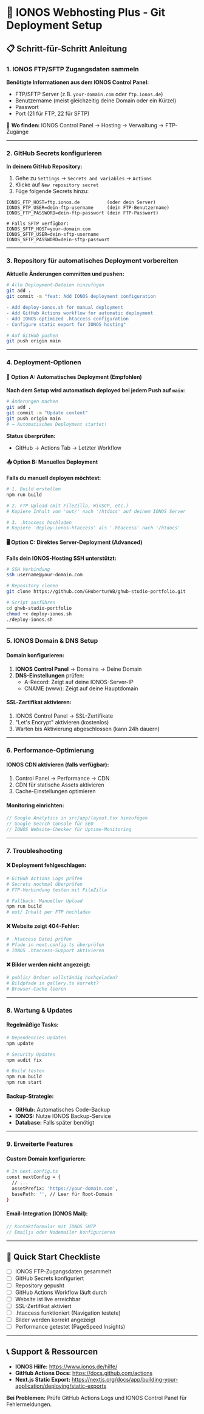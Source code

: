 # 🚀 IONOS Webhosting Plus - Git Deployment Setup

## 📋 **Schritt-für-Schritt Anleitung**

### **1. IONOS FTP/SFTP Zugangsdaten sammeln**

**Benötigte Informationen aus dem IONOS Control Panel:**
- FTP/SFTP Server (z.B. `your-domain.com` oder `ftp.ionos.de`)
- Benutzername (meist gleichzeitig deine Domain oder ein Kürzel)
- Passwort
- Port (21 für FTP, 22 für SFTP)

📍 **Wo finden:** IONOS Control Panel → Hosting → Verwaltung → FTP-Zugänge

---

### **2. GitHub Secrets konfigurieren**

**In deinem GitHub Repository:**
1. Gehe zu `Settings` → `Secrets and variables` → `Actions`
2. Klicke auf `New repository secret`
3. Füge folgende Secrets hinzu:

```
IONOS_FTP_HOST=ftp.ionos.de          (oder dein Server)
IONOS_FTP_USER=dein-ftp-username     (dein FTP-Benutzername)
IONOS_FTP_PASSWORD=dein-ftp-passwort (dein FTP-Passwort)

# Falls SFTP verfügbar:
IONOS_SFTP_HOST=your-domain.com
IONOS_SFTP_USER=dein-sftp-username
IONOS_SFTP_PASSWORD=dein-sftp-passwort
```

---

### **3. Repository für automatisches Deployment vorbereiten**

**Aktuelle Änderungen committen und pushen:**

```bash
# Alle Deployment-Dateien hinzufügen
git add .
git commit -m "feat: Add IONOS deployment configuration

- Add deploy-ionos.sh for manual deployment
- Add GitHub Actions workflow for automatic deployment
- Add IONOS-optimized .htaccess configuration
- Configure static export for IONOS hosting"

# Auf GitHub pushen
git push origin main
```

---

### **4. Deployment-Optionen**

#### **🤖 Option A: Automatisches Deployment (Empfohlen)**

**Nach dem Setup wird automatisch deployed bei jedem Push auf `main`:**

```bash
# Änderungen machen
git add .
git commit -m "Update content"
git push origin main
# → Automatisches Deployment startet!
```

**Status überprüfen:**
- GitHub → Actions Tab → Letzter Workflow

#### **📤 Option B: Manuelles Deployment**

**Falls du manuell deployen möchtest:**

```bash
# 1. Build erstellen
npm run build

# 2. FTP-Upload (mit FileZilla, WinSCP, etc.)
# Kopiere Inhalt von 'out/' nach '/htdocs' auf deinem IONOS Server

# 3. .htaccess hochladen
# Kopiere 'deploy-ionos-htaccess' als '.htaccess' nach '/htdocs'
```

#### **🖥️ Option C: Direktes Server-Deployment (Advanced)**

**Falls dein IONOS-Hosting SSH unterstützt:**

```bash
# SSH Verbindung
ssh username@your-domain.com

# Repository clonen
git clone https://github.com/GHubertusWB/ghwb-studio-portfolio.git

# Script ausführen
cd ghwb-studio-portfolio
chmod +x deploy-ionos.sh
./deploy-ionos.sh
```

---

### **5. IONOS Domain & DNS Setup**

#### **Domain konfigurieren:**

1. **IONOS Control Panel** → Domains → Deine Domain
2. **DNS-Einstellungen** prüfen:
   - A-Record: Zeigt auf deine IONOS-Server-IP
   - CNAME (www): Zeigt auf deine Hauptdomain

#### **SSL-Zertifikat aktivieren:**

1. IONOS Control Panel → SSL-Zertifikate
2. "Let's Encrypt" aktivieren (kostenlos)
3. Warten bis Aktivierung abgeschlossen (kann 24h dauern)

---

### **6. Performance-Optimierung**

#### **IONOS CDN aktivieren (falls verfügbar):**

1. Control Panel → Performance → CDN
2. CDN für statische Assets aktivieren
3. Cache-Einstellungen optimieren

#### **Monitoring einrichten:**

```javascript
// Google Analytics in src/app/layout.tsx hinzufügen
// Google Search Console für SEO
// IONOS Website-Checker für Uptime-Monitoring
```

---

### **7. Troubleshooting**

#### **❌ Deployment fehlgeschlagen:**

```bash
# GitHub Actions Logs prüfen
# Secrets nochmal überprüfen
# FTP-Verbindung testen mit FileZilla

# Fallback: Manueller Upload
npm run build
# out/ Inhalt per FTP hochladen
```

#### **❌ Website zeigt 404-Fehler:**

```bash
# .htaccess Datei prüfen
# Pfade in next.config.ts überprüfen
# IONOS .htaccess-Support aktivieren
```

#### **❌ Bilder werden nicht angezeigt:**

```bash
# public/ Ordner vollständig hochgeladen?
# Bildpfade in gallery.ts korrekt?
# Browser-Cache leeren
```

---

### **8. Wartung & Updates**

#### **Regelmäßige Tasks:**

```bash
# Dependencies updaten
npm update

# Security Updates
npm audit fix

# Build testen
npm run build
npm run start
```

#### **Backup-Strategie:**

- **GitHub:** Automatisches Code-Backup
- **IONOS:** Nutze IONOS Backup-Service
- **Database:** Falls später benötigt

---

### **9. Erweiterte Features**

#### **Custom Domain konfigurieren:**

```bash
# In next.config.ts
const nextConfig = {
  // ...
  assetPrefix: 'https://your-domain.com',
  basePath: '', // Leer für Root-Domain
}
```

#### **Email-Integration (IONOS Mail):**

```javascript
// Kontaktformular mit IONOS SMTP
// Emailjs oder Nodemailer konfigurieren
```

---

## 🎯 **Quick Start Checkliste**

- [ ] IONOS FTP-Zugangsdaten gesammelt
- [ ] GitHub Secrets konfiguriert
- [ ] Repository gepusht
- [ ] GitHub Actions Workflow läuft durch
- [ ] Website ist live erreichbar
- [ ] SSL-Zertifikat aktiviert
- [ ] .htaccess funktioniert (Navigation testete)
- [ ] Bilder werden korrekt angezeigt
- [ ] Performance getestet (PageSpeed Insights)

---

## 📞 **Support & Ressourcen**

- **IONOS Hilfe:** https://www.ionos.de/hilfe/
- **GitHub Actions Docs:** https://docs.github.com/actions
- **Next.js Static Export:** https://nextjs.org/docs/app/building-your-application/deploying/static-exports

**Bei Problemen:** Prüfe GitHub Actions Logs und IONOS Control Panel für Fehlermeldungen.
